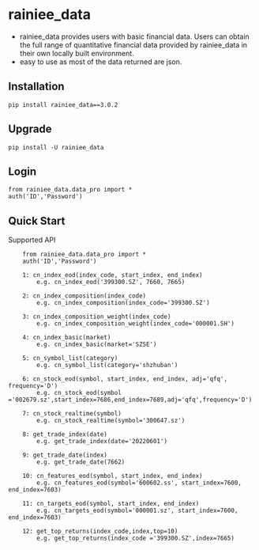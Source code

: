 rainiee_data
===============
* rainiee_data provides users with basic financial data. Users can obtain the full range of quantitative financial data provided by rainiee_data in their own locally built environment.
* easy to use as most of the data returned are json.

Installation
--------------

    pip install rainiee_data==3.0.2

Upgrade
---------------

    pip install -U rainiee_data

Login
--------------

    from rainiee_data.data_pro import *
    auth('ID','Password')

Quick Start
--------------

Supported API

        from rainiee_data.data_pro import *
        auth('ID','Password')

        1: cn_index_eod(index_code, start_index, end_index)
            e.g. cn_index_eod('399300.SZ', 7660, 7665)

        2: cn_index_composition(index_code)
            e.g. cn_index_composition(index_code='399300.SZ')

        3: cn_index_composition_weight(index_code)
            e.g. cn_index_composition_weight(index_code='000001.SH')

        4: cn_index_basic(market)
            e.g. cn_index_basic(market='SZSE')

        5: cn_symbol_list(category)
            e.g. cn_symbol_list(category='shzhuban')

        6: cn_stock_eod(symbol, start_index, end_index, adj='qfq', frequency='D')
            e.g. cn_stock_eod(symbol ='002679.sz',start_index=7686,end_index=7689,adj='qfq',frequency='D')

        7: cn_stock_realtime(symbol)
            e.g. cn_stock_realtime(symbol='300647.sz')

        8: get_trade_index(date)
            e.g. get_trade_index(date='20220601')

        9: get_trade_date(index)
            e.g. get_trade_date(7662)
        
        10: cn_features_eod(symbol, start_index, end_index)
            e.g. cn_features_eod(symbol='600602.ss', start_index=7600, end_index=7603)

        11: cn_targets_eod(symbol, start_index, end_index)
            e.g. cn_targets_eod(symbol='000001.sz', start_index=7600, end_index=7603)

        12: get_top_returns(index_code,index,top=10)
            e.g. get_top_returns(index_code ='399300.SZ',index=7665)
